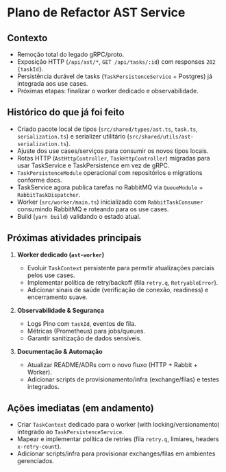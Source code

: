 # Plano de Refactor AST Service

## Contexto
- Remoção total do legado gRPC/proto.
- Exposição HTTP (`/api/ast/*`, `GET /api/tasks/:id`) com responses `202 {taskId}`.
- Persistência durável de tasks (`TaskPersistenceService` + Postgres) já integrada aos use cases.
- Próximas etapas: finalizar o worker dedicado e observabilidade.

## Histórico do que já foi feito
- Criado pacote local de tipos (`src/shared/types/ast.ts`, `task.ts`, `serialization.ts`) e serializer utilitário (`src/shared/utils/ast-serialization.ts`).
- Ajuste dos use cases/serviços para consumir os novos tipos locais.
- Rotas HTTP (`AstHttpController`, `TaskHttpController`) migradas para usar TaskService e TaskPersistence em vez de gRPC.
- `TaskPersistenceModule` operacional com repositórios e migrations conforme docs.
- TaskService agora publica tarefas no RabbitMQ via `QueueModule` + `RabbitTaskDispatcher`.
- Worker (`src/worker/main.ts`) inicializado com `RabbitTaskConsumer` consumindo RabbitMQ e roteando para os use cases.
- Build (`yarn build`) validando o estado atual.

## Próximas atividades principais
1. **Worker dedicado (`ast-worker`)**
   - Evoluir `TaskContext` persistente para permitir atualizações parciais pelos use cases.
   - Implementar política de retry/backoff (fila `retry.q`, `RetryableError`).
   - Adicionar sinais de saúde (verificação de conexão, readiness) e encerramento suave.

2. **Observabilidade & Segurança**
   - Logs Pino com `taskId`, eventos de fila.
   - Métricas (Prometheus) para jobs/queues.
   - Garantir sanitização de dados sensíveis.

3. **Documentação & Automação**
   - Atualizar README/ADRs com o novo fluxo (HTTP + Rabbit + Worker).
   - Adicionar scripts de provisionamento/infra (exchange/filas) e testes integrados.

## Ações imediatas (em andamento)
- Criar `TaskContext` dedicado para o worker (with locking/versionamento) integrado ao `TaskPersistenceService`.
- Mapear e implementar política de retries (fila `retry.q`, limiares, headers `x-retry-count`).
- Adicionar scripts/infra para provisionar exchanges/filas em ambientes gerenciados.
